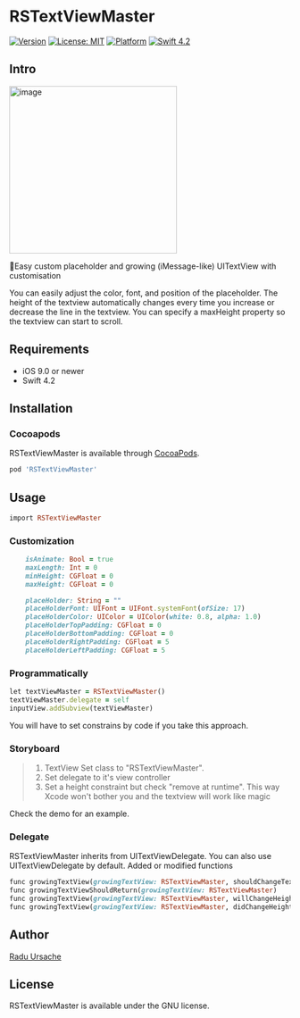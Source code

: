 # RSTextViewMaster
[![Version](https://img.shields.io/cocoapods/v/RSTextViewMaster.svg?style=flat)](https://github.com/iPhoNewsRO/RSTextViewMaster)
[![License: MIT](https://img.shields.io/badge/license-GNU-blue.svg?style=flat)](https://github.com/iPhoNewsRO/RSTextViewMaster/blob/master/LICENSE)
[![Platform](https://img.shields.io/cocoapods/p/TextViewMaster.svg?style=flat)](https://github.com/iPhoNewsRO/RSTextViewMaster)
[![Swift 4.2](https://img.shields.io/badge/Swift-4.2-orange.svg?style=flat)](https://github.com/iPhoNewsRO/RSTextViewMaster)
## Intro
<img width="300" alt="image" src="https://github.com/iPhoNewsRO/RSTextViewMaster/blob/master/intro.gif">

📱Easy custom placeholder and growing (iMessage-like) UITextView with customisation 

You can easily adjust the color, font, and position of the placeholder.
The height of the textview automatically changes every time you increase or decrease the line in the textview.
You can specify a maxHeight property so the textview can start to scroll.

## Requirements
* iOS 9.0 or newer
* Swift 4.2


## Installation
### Cocoapods

RSTextViewMaster is available through [CocoaPods](http://cocoapods.org).

```ruby
pod 'RSTextViewMaster'
```

## Usage

```ruby
import RSTextViewMaster
```
### Customization
```ruby
    isAnimate: Bool = true                                          
    maxLength: Int = 0                                              
    minHeight: CGFloat = 0                                          
    maxHeight: CGFloat = 0                                          

    placeHolder: String = ""                                        
    placeHolderFont: UIFont = UIFont.systemFont(ofSize: 17)         
    placeHolderColor: UIColor = UIColor(white: 0.8, alpha: 1.0)     
    placeHolderTopPadding: CGFloat = 0                              
    placeHolderBottomPadding: CGFloat = 0                           
    placeHolderRightPadding: CGFloat = 5                            
    placeHolderLeftPadding: CGFloat = 5                             
```
### Programmatically
```ruby
let textViewMaster = RSTextViewMaster()
textViewMaster.delegate = self       
inputView.addSubview(textViewMaster)
```

You will have to set constrains by code if you take this approach.
        
### Storyboard
> 1. TextView Set class to "RSTextViewMaster".
> 2. Set delegate to it's view controller
> 3. Set a height constraint but check "remove at runtime". This way Xcode won't bother you and the textview will work like magic

Check the demo for an example.

### Delegate
RSTextViewMaster inherits from UITextViewDelegate.
You can also use UITextViewDelegate by default.
Added or modified functions
```ruby
func growingTextView(growingTextView: RSTextViewMaster, shouldChangeTextInRange range:NSRange, replacementText text:String) -> Bool
func growingTextViewShouldReturn(growingTextView: RSTextViewMaster) 
func growingTextView(growingTextView: RSTextViewMaster, willChangeHeight height:CGFloat)
func growingTextView(growingTextView: RSTextViewMaster, didChangeHeight height:CGFloat)
```

## Author
[Radu Ursache](https://github.com/iPhoNewsRO)

## License
RSTextViewMaster is available under the GNU license.
